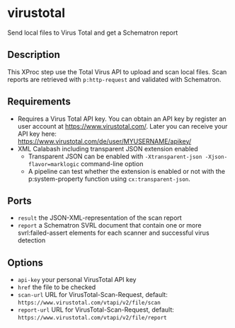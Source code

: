# virustotal

Send local files to Virus Total and get a Schematron report

## Description

This XProc step use the Total Virus API to upload and scan local 
files. Scan reports are retrieved with `p:http-request` and 
validated with Schematron.

## Requirements

* Requires a Virus Total API key. You can obtain an API key by register an user account at https://www.virustotal.com/. Later you can receive your API key here: https://www.virustotal.com/de/user/MYUSERNAME/apikey/
* XML Calabash including transparent JSON extension enabled
  * Transparent JSON can be enabled with `-Xtransparent-json -Xjson-flavor=marklogic` command-line option
  * A pipeline can test whether the extension is enabled or not with the p:system-property function using `cx:transparent-json`.

## Ports

* `result` the JSON-XML-representation of the scan report
* `report` a Schematron SVRL document that contain one or more svrl:failed-assert 
elements for each scanner and successful virus detection

## Options

* `api-key` your personal VirusTotal API key
* `href` the file to be checked
* `scan-url` URL for VirusTotal-Scan-Request, default: `https://www.virustotal.com/vtapi/v2/file/scan`
* `report-url` URL for VirusTotal-Scan-Request, default: `https://www.virustotal.com/vtapi/v2/file/report`

